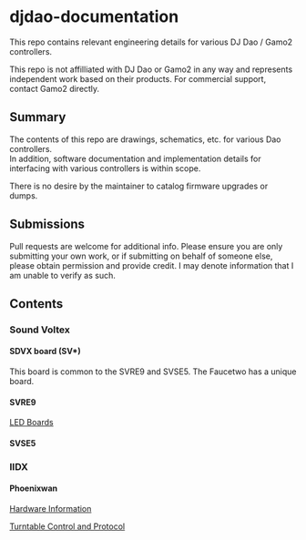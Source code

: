 # djdao-documentation
This repo contains relevant engineering details for various DJ Dao / Gamo2 controllers.

This repo is not affilliated with DJ Dao or Gamo2 in any way and represents independent work based on their products. For commercial support, contact Gamo2 directly.

## Summary

The contents of this repo are drawings, schematics, etc. for various Dao controllers.  
In addition, software documentation and implementation details for interfacing with various controllers is within scope.

There is no desire by the maintainer to catalog firmware upgrades or dumps.

## Submissions

Pull requests are welcome for additional info. Please ensure you are only submitting your own work, or if submitting on behalf of someone else, please obtain permission and provide credit. I may denote information that I am unable to verify as such.

## Contents

### Sound Voltex

#### SDVX board (SV*)

This board is common to the SVRE9 and SVSE5. The Faucetwo has a unique board.

#### SVRE9

[LED Boards](sound-voltex/svre9/led-board.md)

#### SVSE5

### IIDX

#### Phoenixwan

[Hardware Information](iidx/phoenixwan/hardware.md)

[Turntable Control and Protocol](iidx/phoenixwan/turntable-control.md)